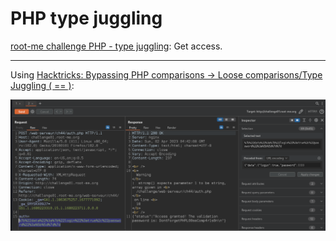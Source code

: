 # PHP type juggling

[root-me challenge PHP - type juggling](https://www.root-me.org/en/Challenges/Web-Server/PHP-type-juggling): Get access.

----

Using [Hacktricks: Bypassing PHP comparisons -> Loose comparisons/Type Juggling ( == )](https://book.hacktricks.xyz/network-services-pentesting/pentesting-web/php-tricks-esp#bypassing-php-comparisons): 

![root-me type juggling](../../_static/images/root-me-type-juggling.png)
